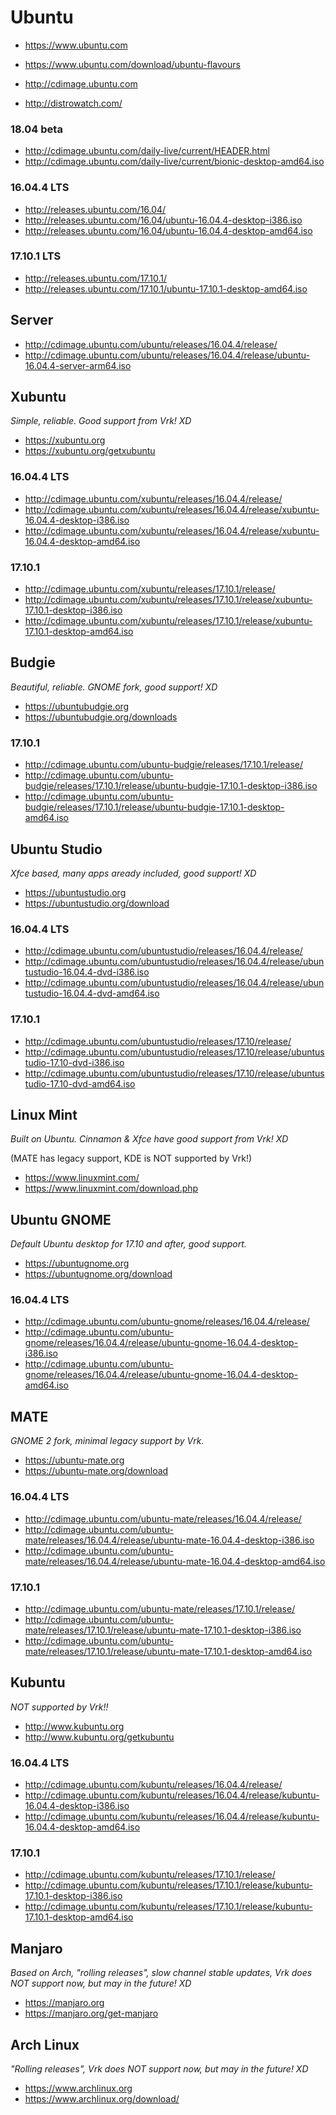 # Ubuntu
- https://www.ubuntu.com
- https://www.ubuntu.com/download/ubuntu-flavours
- http://cdimage.ubuntu.com

- http://distrowatch.com/

### 18.04 beta
- http://cdimage.ubuntu.com/daily-live/current/HEADER.html
- http://cdimage.ubuntu.com/daily-live/current/bionic-desktop-amd64.iso

### 16.04.4 LTS
- http://releases.ubuntu.com/16.04/
- http://releases.ubuntu.com/16.04/ubuntu-16.04.4-desktop-i386.iso
- http://releases.ubuntu.com/16.04/ubuntu-16.04.4-desktop-amd64.iso

### 17.10.1 LTS
- http://releases.ubuntu.com/17.10.1/
- http://releases.ubuntu.com/17.10.1/ubuntu-17.10.1-desktop-amd64.iso

## Server
- http://cdimage.ubuntu.com/ubuntu/releases/16.04.4/release/
- http://cdimage.ubuntu.com/ubuntu/releases/16.04.4/release/ubuntu-16.04.4-server-arm64.iso

## Xubuntu
*Simple, reliable. Good support from Vrk! XD*
- https://xubuntu.org
- https://xubuntu.org/getxubuntu

### 16.04.4 LTS
- http://cdimage.ubuntu.com/xubuntu/releases/16.04.4/release/
- http://cdimage.ubuntu.com/xubuntu/releases/16.04.4/release/xubuntu-16.04.4-desktop-i386.iso
- http://cdimage.ubuntu.com/xubuntu/releases/16.04.4/release/xubuntu-16.04.4-desktop-amd64.iso

### 17.10.1
- http://cdimage.ubuntu.com/xubuntu/releases/17.10.1/release/
- http://cdimage.ubuntu.com/xubuntu/releases/17.10.1/release/xubuntu-17.10.1-desktop-i386.iso
- http://cdimage.ubuntu.com/xubuntu/releases/17.10.1/release/xubuntu-17.10.1-desktop-amd64.iso

## Budgie
*Beautiful, reliable. GNOME fork, good support! XD*
- https://ubuntubudgie.org
- https://ubuntubudgie.org/downloads

### 17.10.1
- http://cdimage.ubuntu.com/ubuntu-budgie/releases/17.10.1/release/
- http://cdimage.ubuntu.com/ubuntu-budgie/releases/17.10.1/release/ubuntu-budgie-17.10.1-desktop-i386.iso
- http://cdimage.ubuntu.com/ubuntu-budgie/releases/17.10.1/release/ubuntu-budgie-17.10.1-desktop-amd64.iso

## Ubuntu Studio
*Xfce based, many apps aready included, good support! XD*
- https://ubuntustudio.org
- https://ubuntustudio.org/download

### 16.04.4 LTS
- http://cdimage.ubuntu.com/ubuntustudio/releases/16.04.4/release/
- http://cdimage.ubuntu.com/ubuntustudio/releases/16.04.4/release/ubuntustudio-16.04.4-dvd-i386.iso
- http://cdimage.ubuntu.com/ubuntustudio/releases/16.04.4/release/ubuntustudio-16.04.4-dvd-amd64.iso

### 17.10.1
- http://cdimage.ubuntu.com/ubuntustudio/releases/17.10/release/
- http://cdimage.ubuntu.com/ubuntustudio/releases/17.10/release/ubuntustudio-17.10-dvd-i386.iso
- http://cdimage.ubuntu.com/ubuntustudio/releases/17.10/release/ubuntustudio-17.10-dvd-amd64.iso

## Linux Mint
*Built on Ubuntu. Cinnamon & Xfce have good support from Vrk! XD*

(MATE has legacy support, KDE is NOT supported by Vrk!)
- https://www.linuxmint.com/
- https://www.linuxmint.com/download.php

## Ubuntu GNOME
*Default Ubuntu desktop for 17.10 and after, good support.*
- https://ubuntugnome.org
- https://ubuntugnome.org/download

### 16.04.4 LTS
- http://cdimage.ubuntu.com/ubuntu-gnome/releases/16.04.4/release/
- http://cdimage.ubuntu.com/ubuntu-gnome/releases/16.04.4/release/ubuntu-gnome-16.04.4-desktop-i386.iso
- http://cdimage.ubuntu.com/ubuntu-gnome/releases/16.04.4/release/ubuntu-gnome-16.04.4-desktop-amd64.iso

## MATE
*GNOME 2 fork, minimal legacy support by Vrk.*
- https://ubuntu-mate.org
- https://ubuntu-mate.org/download

### 16.04.4 LTS
- http://cdimage.ubuntu.com/ubuntu-mate/releases/16.04.4/release/
- http://cdimage.ubuntu.com/ubuntu-mate/releases/16.04.4/release/ubuntu-mate-16.04.4-desktop-i386.iso
- http://cdimage.ubuntu.com/ubuntu-mate/releases/16.04.4/release/ubuntu-mate-16.04.4-desktop-amd64.iso

### 17.10.1
- http://cdimage.ubuntu.com/ubuntu-mate/releases/17.10.1/release/
- http://cdimage.ubuntu.com/ubuntu-mate/releases/17.10.1/release/ubuntu-mate-17.10.1-desktop-i386.iso
- http://cdimage.ubuntu.com/ubuntu-mate/releases/17.10.1/release/ubuntu-mate-17.10.1-desktop-amd64.iso

## Kubuntu
*NOT supported by Vrk!!*
- http://www.kubuntu.org
- http://www.kubuntu.org/getkubuntu

### 16.04.4 LTS
- http://cdimage.ubuntu.com/kubuntu/releases/16.04.4/release/
- http://cdimage.ubuntu.com/kubuntu/releases/16.04.4/release/kubuntu-16.04.4-desktop-i386.iso
- http://cdimage.ubuntu.com/kubuntu/releases/16.04.4/release/kubuntu-16.04.4-desktop-amd64.iso

### 17.10.1
- http://cdimage.ubuntu.com/kubuntu/releases/17.10.1/release/
- http://cdimage.ubuntu.com/kubuntu/releases/17.10.1/release/kubuntu-17.10.1-desktop-i386.iso
- http://cdimage.ubuntu.com/kubuntu/releases/17.10.1/release/kubuntu-17.10.1-desktop-amd64.iso

## Manjaro
*Based on Arch, "rolling releases", slow channel stable updates, Vrk does NOT support now, but may in the future! XD*
- https://manjaro.org
- https://manjaro.org/get-manjaro

## Arch Linux
*"Rolling releases", Vrk does NOT support now, but may in the future! XD*
- https://www.archlinux.org
- https://www.archlinux.org/download/
